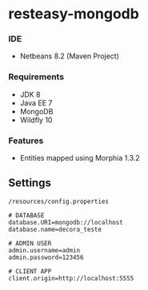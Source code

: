 # resteasy-mongodb


### IDE
- Netbeans 8.2 (Maven Project)


### Requirements
- JDK 8
- Java EE 7
- MongoDB
- Wildfly 10

### Features
- Entities mapped using Morphia 1.3.2

## Settings
`/resources/config.properties`

```properties
# DATABASE
database.URI=mongodb://localhost
database.name=decora_teste

# ADMIN USER
admin.username=admin
admin.password=123456

# CLIENT APP
client.origin=http://localhost:5555
```
